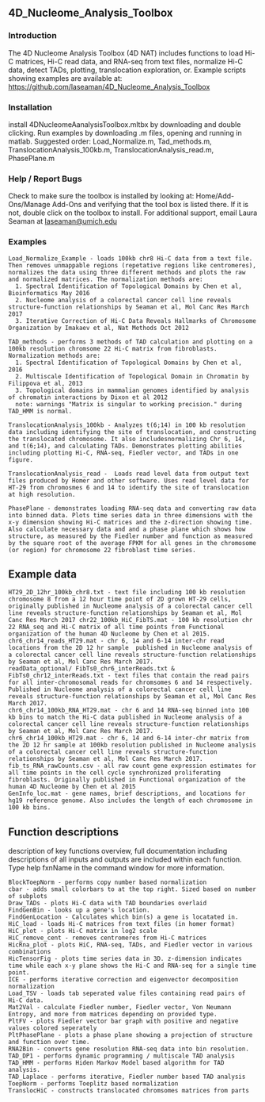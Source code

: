 ## 4D_Nucleome_Analysis_Toolbox

### Introduction

The 4D Nucleome Analysis Toolbox (4D NAT) includes functions to load Hi-C matrices, Hi-C read data, and RNA-seq from text files, normalize Hi-C data, detect TADs, plotting, translocation exploration, or. Example scripts showing examples are available at: https://github.com/laseaman/4D_Nucleome_Analysis_Toolbox

### Installation

install 4DNucleomeAanalysisToolbox.mltbx by downloading and double clicking. Run examples by downloading .m files, opening and running in matlab. Suggested order: Load_Normalize.m, Tad_methods.m, TranslocationAnalysis_100kb.m, TranslocationAnalysis_read.m, PhasePlane.m

### Help / Report Bugs

Check to make sure the toolbox is installed by looking at: Home/Add-Ons/Manage Add-Ons and verifying that the tool box is listed there. If it is not, double click on the toolbox to install. For additional support, email Laura Seaman at laseaman@umich.edu

### Examples

    Load_Normalize_Example - loads 100kb chr8 Hi-C data from a text file. Then removes unmappable regions (repetative regions like centromeres), normalizes the data using three different methods and plots the raw and normalized matrices. The normalization methods are:
      1. Spectral Identification of Topological Domains by Chen et al, Bioinformatics May 2016
      2. Nucleome analysis of a colorectal cancer cell line reveals structure-function relationships by Seaman et al, Mol Canc Res March 2017
      3. Iterative Correction of Hi-C Data Reveals Hallmarks of Chromosome Organization by Imakaev et al, Nat Methods Oct 2012

    TAD_methods - performs 3 methods of TAD calculation and plotting on a 100kb resolution chromsome 22 Hi-C matrix from fibroblasts. Normalization methods are:
      1. Spectral Identification of Topological Domains by Chen et al, 2016
      2. Multiscale Identification of Topological Domain in Chromatin by Filippova et al, 2013
      3. Topological domains in mammalian genomes identified by analysis of chromatin interactions by Dixon et al 2012
      note: warnings "Matrix is singular to working precision." during TAD_HMM is normal.

    TranslocationAnalysis_100kb - Analyzes t(6;14) in 100 kb resolution data including identifying the site of translocation, and constructing the translocated chromosome. It also includesnormalizing Chr 6, 14, and t(6;14), and calculating TADs. Demonstrates plotting abilities including plotting Hi-C, RNA-seq, Fiedler vector, and TADs in one figure.

    TranslocationAnalysis_read -  Loads read level data from output text files produced by Homer and other software. Uses read level data for HT-29 from chromosmes 6 and 14 to identify the site of translocation at high resolution.

    PhasePlane - demonstrates loading RNA-seq data and converting raw data into binned data. Plots time series data in three dimensions with the x-y dimension showing Hi-C matrices and the z-direction showing time. Also calculate necessary data and and a phase plane which shows how structure, as measured by the Fiedler number and function as measured by the square root of the average FPKM for all genes in the chromosome (or region) for chromosome 22 fibroblast time series.

## Example data
    HT29_2D_12hr_100kb_chr8.txt - text file including 100 kb resolution chromosome 8 from a 12 hour time point of 2D grown HT-29 cells, originally published in Nucleome analysis of a colorectal cancer cell line reveals structure-function relationships by Seaman et al, Mol Canc Res March 2017 chr22_100kb_HiC_FibTS.mat - 100 kb resolution chr 22 RNA_seq and Hi-C matrix of all time points from Functional organization of the human 4D Nucleome by Chen et al 2015.
    chr6_chr14_reads_HT29.mat - chr 6, 14 and 6-14 inter-chr read locations from the 2D 12 hr sample  published in Nucleome analysis of a colorectal cancer cell line reveals structure-function relationships by Seaman et al, Mol Canc Res March 2017.
    readData_optional/ FibTs0_chr6_interReads.txt & FibTs0_chr12_interReads.txt - text files that contain the read pairs for all inter-chromosomal reads for chromsomes 6 and 14 respectively. Published in Nucleome analysis of a colorectal cancer cell line reveals structure-function relationships by Seaman et al, Mol Canc Res March 2017.
    chr6_chr14_100kb_RNA_HT29.mat - chr 6 and 14 RNA-seq binned into 100 kb bins to match the Hi-C data published in Nucleome analysis of a colorectal cancer cell line reveals structure-function relationships by Seaman et al, Mol Canc Res March 2017.
    chr6_chr14_100kb_HT29.mat - chr 6, 14 and 6-14 inter-chr matrix from the 2D 12 hr sample at 100kb resolution published in Nucleome analysis of a colorectal cancer cell line reveals structure-function relationships by Seaman et al, Mol Canc Res March 2017.
    fib_ts_RNA_rawCounts.csv - all raw count gene expression estimates for all time points in the cell cycle synchronized proliferating  fibroblasts. Originally published in Functional organization of the human 4D Nucleome by Chen et al 2015
    GenInfo_loc.mat - gene names, brief descriptions, and locations for hg19 reference genome. Also includes the length of each chromosome in 100 kb bins.

## Function descriptions
description of key functions overview, full documentation including descriptions of all inputs and outputs are included within each function. Type help fxnName in the command window for more information.

    BlockToepNorm - performs copy number based normalization
    cbar - adds small colorbars to at the top right. Sized based on number of subplots
    Draw_TADs - plots Hi-C data with TAD boundaries overlaid
    FindGenBin - looks up a gene's location.
    FindGenLocation - Calculates which bin(s) a gene is locatated in.
    HiC_load - loads Hi-C matrices from text files (in homer format)
    HiC_plot - plots Hi-C matrix in log2 scale
    HiC_remove_cent - removes centromeres from Hi-C matrices
    HicRna_plot - plots HiC, RNA-seq, TADs, and Fiedler vector in various combinations
    HicTensorFig - plots time series data in 3D. z-dimension indicates time while each x-y plane shows the Hi-C and RNA-seq for a single time point.
    ICE - performs iterative correction and eigenvector decomposition normalization
    Load_TSV - loads tab seperated value files containing read pairs of Hi-C data.
    Mat2Val - calculate Fiedler number, Fiedler vector, Von Neumann Entropy, and more from matrices depending on provided type.
    PltFV - plots Fiedler vector bar graph with positive and negative values colored seperately
    PltPhasePlane - plots a phase plane showing a projection of structure and function over time.
    RNA2Bin - converts gene resolution RNA-seq data into bin resolution.
    TAD_DP1 - performs dynamic programming / multiscale TAD analysis
    TAD_HMM - performs Hiden Markov Model based algorithm for TAD analysis.
    TAD_Laplace - performs iterative, Fiedler number based TAD analysis
    ToepNorm - performs Toeplitz based normalization
    TranslocHiC - constructs translocated chromsomes matrices from parts

